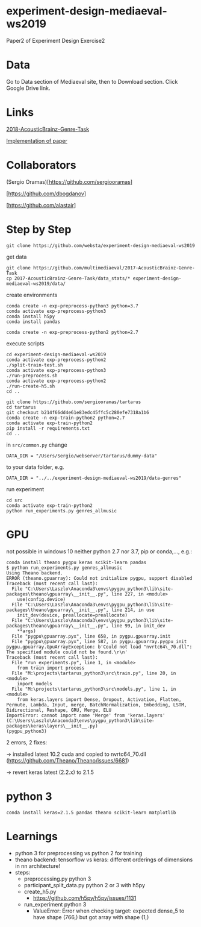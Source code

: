 # experiment-design-mediaeval-ws2019
Paper2 of Experiment Design Exercise2

# Data

Go to Data section of Mediaeval site, then to Download section. Click Google Drive link.

# Links

[2018-AcousticBrainz-Genre-Task](https://multimediaeval.github.io/2018-AcousticBrainz-Genre-Task/)

[Implementation of paper](https://github.com/MTG/acousticbrainz-mediaeval-baselines)


# Collaborators

(Sergio Oramas)[https://github.com/sergiooramas]

[https://github.com/dbogdanov]

[https://github.com/alastair]

# Step by Step

```
git clone https://github.com/websta/experiment-design-mediaeval-ws2019
```

get data
```
git clone https://github.com/multimediaeval/2017-AcousticBrainz-Genre-Task
cp 2017-AcousticBrainz-Genre-Task/data_stats/* experiment-design-mediaeval-ws2019/data/
```

create environments
```
conda create -n exp-preprocess-python3 python=3.7
conda activate exp-preprocess-python3
conda install h5py
conda install pandas

conda create -n exp-preprocess-python2 python=2.7
```

execute scripts
```
cd experiment-design-mediaeval-ws2019
conda activate exp-preprocess-python2
./split-train-test.sh
conda activate exp-preprocess-python3
./run-preprocess.sh
conda activate exp-preprocess-python2
./run-create-h5.sh
cd ..
```

```
git clone https://github.com/sergiooramas/tartarus
cd tartarus
git checkout b214f66dd4e61e83edc45ffc5c280efe7318a1b6
conda create -n exp-train-python2 python=2.7
conda activate exp-train-python2
pip install -r requirements.txt
cd ..
```

in `src/common.py` change
```
DATA_DIR = "/Users/Sergio/webserver/tartarus/dummy-data"
```

to your data folder, e.g.
```
DATA_DIR = "../../experiment-design-mediaeval-ws2019/data-genres"
```

run experiment
```
cd src
conda activate exp-train-python2
python run_experiments.py genres_allmusic
```

# GPU

not possible in windows 10 neither python 2.7 nor 3.7, pip or conda,..., e.g.:
```
conda install theano pygpu keras scikit-learn pandas
$ python run_experiments.py genres_allmusic
Using Theano backend.
ERROR (theano.gpuarray): Could not initialize pygpu, support disabled
Traceback (most recent call last):
  File "C:\Users\Laszlo\Anaconda3\envs\pygpu_python3\lib\site-packages\theano\gpuarray\__init__.py", line 227, in <module>
    use(config.device)
  File "C:\Users\Laszlo\Anaconda3\envs\pygpu_python3\lib\site-packages\theano\gpuarray\__init__.py", line 214, in use
    init_dev(device, preallocate=preallocate)
  File "C:\Users\Laszlo\Anaconda3\envs\pygpu_python3\lib\site-packages\theano\gpuarray\__init__.py", line 99, in init_dev
    **args)
  File "pygpu\gpuarray.pyx", line 658, in pygpu.gpuarray.init
  File "pygpu\gpuarray.pyx", line 587, in pygpu.gpuarray.pygpu_init
pygpu.gpuarray.GpuArrayException: b'Could not load "nvrtc64\_70.dll": The specified module could not be found.\r\n'
Traceback (most recent call last):
  File "run_experiments.py", line 1, in <module>
    from train import process
  File "M:\projects\tartarus_python3\src\train.py", line 20, in <module>
    import models
  File "M:\projects\tartarus_python3\src\models.py", line 1, in <module>
    from keras.layers import Dense, Dropout, Activation, Flatten, Permute, Lambda, Input, merge, BatchNormalization, Embedding, LSTM, Bidirectional, Reshape, GRU, Merge, ELU
ImportError: cannot import name 'Merge' from 'keras.layers' (C:\Users\Laszlo\Anaconda3\envs\pygpu_python3\lib\site-packages\keras\layers\__init__.py)
(pygpu_python3) 
```
2 errors, 2 fixes:

-> installed latest 10.2 cuda and copied to nvrtc64\_70.dll (https://github.com/Theano/Theano/issues/6681)

-> revert keras latest (2.2.x) to 2.1.5

# python 3

```
conda install keras=2.1.5 pandas theano scikit-learn matplotlib
```

# Learnings

- python 3 for preprocessing vs python 2 for training
- theano backend: tensorflow vs keras: different orderings of dimensions in nn architecture!
- steps:
  - preprocessing.py python 3
  - participant_split_data.py python 2 or 3 with h5py
  - create_h5.py
    - https://github.com/h5py/h5py/issues/1131
  - run_experiment python 3
    - ValueError: Error when checking target: expected dense_5 to have shape (766,) but got array with shape (1,)